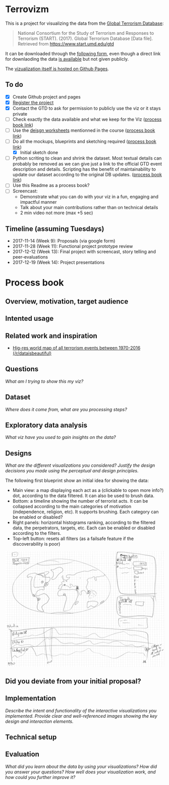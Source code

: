 # Terrovizm

This is a project for visualizing the data from the [Global Terrorism Database](http://www.start.umd.edu/gtd/):

> National Consortium for the Study of Terrorism and Responses to Terrorism (START). (2017). Global Terrorism Database [Data file]. Retrieved from https://www.start.umd.edu/gtd

It can be downloaded through the [following form](http://www.start.umd.edu/gtd/contact/), even though a direct link for downlaoding the data [is available](http://apps.start.umd.edu/gtd/downloads/dataset/GTD_0617dist.zip) but not given publicly.

The [vizualization itself is hosted on Github Pages](https://gsurrel.github.io/Terrovizm/).

## To do

- [x] Create Github project and pages
- [x] [Register the project](https://docs.google.com/forms/d/e/1FAIpQLSc_boP3m3UtulHvia8WgLoFYemn9yEZmuq4-glNSgGfc3O2pw/viewform)
- [x] Contact the GTD to ask for permission to publicly use the viz or it stays private
- [ ] Check exactly the data available and what we keep for the Viz ([process book link](#dataset))
- [ ] Use the [deisgn worksheets](https://design-worksheets.github.io/) mentionned in the course ([process book link](#designs))
- [ ] Do all the mockups, blueprints and sketching required ([process book link](#designs))
    - [x] Initial sketch done
- [ ] Python scriting to clean and shrink the dataset. Most textual details can probably be removed as we can give just a link to the official GTD event description and details. Scripting has the benefit of maintainability to update our dataset according to the original DB updates. ([process book link](#technical-setup))
- [ ] Use this Readme as a process book?
- [ ] Screencast:
    - Demonstrate what you can do with your viz in a fun, engaging and impactful manner
    - Talk about your main contributions rather than on technical details
    - 2 min video not more (max +5 sec)

## Timeline (assuming Tuesdays)

- 2017-11-14 (Week 9): Proposals (via google form)
- 2017-11-28 (Week 11): Functional project prototype review
- 2017-12-12 (Week 13): Final project with screencast, story telling and peer-evaluations
- 2017-12-19 (Week 14): Project presentations


# Process book

## Overview, motivation, target audience

## Intented usage

## Related work and inspiration

- [Hig-res world map of all terrorism events between 1970-2016 (/r/dataisbeautiful)](https://www.reddit.com/r/dataisbeautiful/comments/533ieu/higres_world_map_of_all_terrorism_events_between/)

## Questions

*What am I trying to show this my viz?*

## Dataset

*Where does it come from, what are you processing steps?*

## Exploratory data analysis

*What viz have you used to gain insights on the data?*

## Designs

*What are the different visualizations you considered? Justify the design decisions you made using the perceptual and design principles.*

The following first blueprint show an initial idea for showing the data:

- Main view: a map displaying each act as a (clickable to open more info?) dot, according to the data filtered. It can also be used to brush data.
- Bottom: a timeline showing the number of terrorist acts. It can be collapsed according to the main categories of motivation (independence, religion, etc). It supports brushing. Each category can be enabled or disabled?
- Right panels: horizontal histograms ranking, according to the filtered data, the perpetrators, targets, etc. Each can be enabled or disabled according to the filters.
- Top-left button: resets all filters (as a failsafe feature if the discoverability is poor)

![First blueprint](blueprint-01.jpg)

## Did you deviate from your initial proposal?

## Implementation

*Describe the intent and functionality of the interactive visualizations you implemented. Provide clear and well-referenced images showing the key design and interaction elements.*

## Technical setup



## Evaluation

*What did you learn about the data by using your visualizations? How did you answer your questions? How well does your visualization work, and how could you further improve it?*

